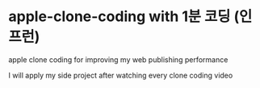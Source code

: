 # apple-clone-coding with 1분 코딩 (인프런)
apple clone coding for improving my web publishing performance

I will apply my side project after watching every clone coding  video

